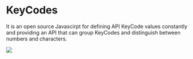 # KeyCodes
It is an open source Javascirpt for defining API KeyCode values constantly and providing an API that can group KeyCodes and distinguish between numbers and characters.

<!-- HTML CODE-->
<div>
<img src="https://github.com/asapping99/KeyCodes/blob/master/image/keycode_table.png" />
</div>
